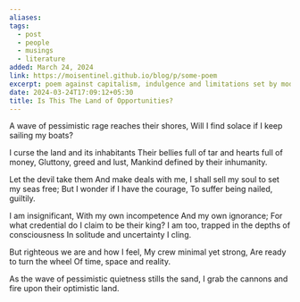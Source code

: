 ```yaml
---
aliases: 
tags:
  - post
  - people
  - musings
  - literature
added: March 24, 2024
link: https://moisentinel.github.io/blog/p/some-poem
excerpt: poem against capitalism, indulgence and limitations set by modern society
date: 2024-03-24T17:09:12+05:30
title: Is This The Land of Opportunities?
---
```

A wave of pessimistic rage reaches their shores,
Will I find solace if I keep sailing my boats?

I curse the land and its inhabitants
Their bellies full of tar and hearts full of money,
Gluttony, greed and lust,
Mankind defined by their inhumanity.

Let the devil take them
And make deals with me,
I shall sell my soul to set my seas free;
But I wonder if I have the courage,
To suffer being nailed, guiltily.

I am insignificant,
With my own incompetence
And my own ignorance;
For what credential do I claim to be their king?
I am too, trapped in the depths of consciousness
In solitude and uncertainty I cling.

But righteous we are and how I feel,
My crew minimal yet strong, 
Are ready to turn the wheel
Of time, space and reality.

As the wave of pessimistic quietness stills the sand,
I grab the cannons and fire upon their optimistic land.
